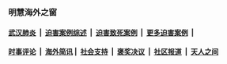 
### 明慧海外之窗

####  [武汉肺炎](indexes/365.md?t=06252000) &nbsp;|&nbsp;  [迫害案例综述](indexes/328.md?t=06252000) &nbsp;|&nbsp; [迫害致死案例](indexes/277.md?t=06252000)  &nbsp;|&nbsp; [更多迫害案例](indexes/81.md?t=06252000)  &nbsp;|&nbsp; 
####  [时事评论](indexes/19.md?t=06252000) &nbsp;|&nbsp; [海外简讯](indexes/245.md?t=06252000)&nbsp;|&nbsp;  [社会支持](indexes/140.md?t=06252000) &nbsp;|&nbsp; [褒奖决议](indexes/282.md?t=06252000) &nbsp;|&nbsp; [社区报道](indexes/91.md?t=06252000)  &nbsp;|&nbsp; [天人之间](indexes/78.md?t=06252000) 


